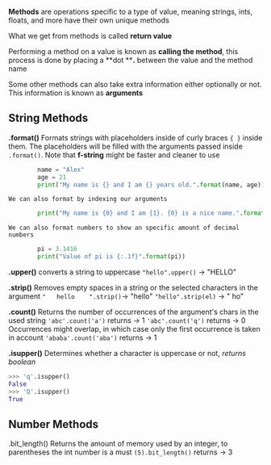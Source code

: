 **Methods** are operations specific to a type of value, meaning strings, ints, floats, and more have their own unique methods

What we get from methods is called **return value** 

Performing a method on a value is known as **calling the method**, this process is done by placing a **dot ****.** between the value  and the method name

Some other methods can also take extra information either optionally or not. This information is known as **arguments** 

## String Methods
**.format()**
	Formats strings with placeholders inside of curly braces `{ }` inside them. The placeholders will be filled with the arguments passed inside `.format()`. Note that **f-string** might be faster and cleaner to use
```python
		name = "Alex"
		age = 21
		print("My name is {} and I am {} years old.".format(name, age))
```
	We can also format by indexing our arguments
```python
		print("My name is {0} and I am {1}. {0} is a nice name.".format(name, age))
```
	We can also format numbers to show an specific amount of decimal numbers
```python
		pi = 3.1416
		print("Value of pi is {:.1f}".format(pi))
```

**.upper()**
	converts a string to uppercase
		`"hello".upper()` -> "HELLO"

**.strip()**
	Removes empty spaces in a string or the selected characters in the argument
		`"   hello    ".strip()`-> "hello"
		`"hello".strip(el)` -> " ho"

**.count()**
	Returns the number of occurrences of the argument's chars in the used string
		`'abc'.count('a')`
			returns -> 1
		`'abc'.count('q')`
			returns -> 0
	Occurrences might overlap, in which case only the first occurrence is taken in account
		`'ababa'.count('aba')`
			returns -> 1

**.isupper()**
	Determines whether a character is uppercase or not, *returns boolean*
```python
>>> 'q'.isupper()
False
>>> 'Q'.isupper()
True
```
## Number Methods
.bit_length()
	Returns the amount of memory used by an integer, to parentheses the int number is a must
		`(5).bit_length()`
		returns -> 3